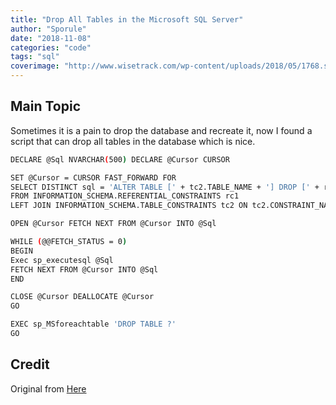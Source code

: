 ```yaml
---
title: "Drop All Tables in the Microsoft SQL Server"
author: "Sporule"
date: "2018-11-08"
categories: "code"
tags: "sql"
coverimage: "http://www.wisetrack.com/wp-content/uploads/2018/05/1768.sql_logo.png"
---
```


## Main Topic

Sometimes it is a pain to drop the database and recreate it, now I found a script that can drop all tables in the database which is nice.

```bash
DECLARE @Sql NVARCHAR(500) DECLARE @Cursor CURSOR

SET @Cursor = CURSOR FAST_FORWARD FOR
SELECT DISTINCT sql = 'ALTER TABLE [' + tc2.TABLE_NAME + '] DROP [' + rc1.CONSTRAINT_NAME + ']'
FROM INFORMATION_SCHEMA.REFERENTIAL_CONSTRAINTS rc1
LEFT JOIN INFORMATION_SCHEMA.TABLE_CONSTRAINTS tc2 ON tc2.CONSTRAINT_NAME =rc1.CONSTRAINT_NAME

OPEN @Cursor FETCH NEXT FROM @Cursor INTO @Sql

WHILE (@@FETCH_STATUS = 0)
BEGIN
Exec sp_executesql @Sql
FETCH NEXT FROM @Cursor INTO @Sql
END

CLOSE @Cursor DEALLOCATE @Cursor
GO

EXEC sp_MSforeachtable 'DROP TABLE ?'
GO
```

## Credit

Original from [Here](https://social.msdn.microsoft.com/Forums/sqlserver/en-US/a512be8a-376f-4fc9-8243-78dbdbe59e55/how-to-deletedrop-all-the-tables-from-sql-server-database-without-using-enterprise-manager?forum=transactsql)
